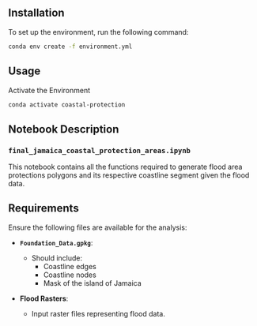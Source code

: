 ## Installation

To set up the environment, run the following command:  

```bash
conda env create -f environment.yml
```
## Usage
Activate the Environment
```bash
conda activate coastal-protection
```


## Notebook Description

### `final_jamaica_coastal_protection_areas.ipynb`
This notebook contains all the functions required to generate flood area protections polygons and its respective coastline segment given the flood data.

## Requirements

Ensure the following files are available for the analysis:

- **`Foundation_Data.gpkg`**:
  - Should include:
    - Coastline edges 
    - Coastline nodes
    - Mask of the island of Jamaica

- **Flood Rasters**:
  - Input raster files representing flood data.
